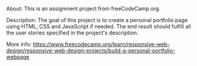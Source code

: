 About:
This is an assignment project from freeCodeCamp.org.

Description:
The goal of this project is to create a personal portfolio page using HTML, CSS and JavaScript if needed.
The end result should fulfill all the user stories specified in the project's description.

More info:
https://www.freecodecamp.org/learn/responsive-web-design/responsive-web-design-projects/build-a-personal-portfolio-webpage
